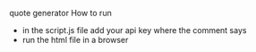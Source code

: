 quote generator
How to run
- in the script.js file add your api key where the comment says
- run the html file in a browser
